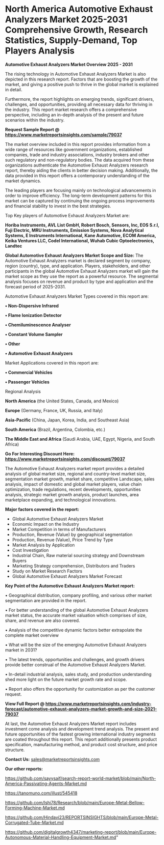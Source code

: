 # North America Automotive Exhaust Analyzers Market 2025-2031 Comprehensive Growth, Research Statistics, Supply-Demand,  Top Players Analysis

<Strong> Automotive Exhaust Analyzers Market Overview 2025 - 2031</strong>

The rising technology in Automotive Exhaust Analyzers Market is also depicted in this research report. Factors that are boosting the growth of the market, and giving a positive push to thrive in the global market is explained in detail.

Furthermore, the report highlights on emerging trends, significant drivers, challenges, and opportunities, providing all necessary data for thriving in the industry. This report market research offers a comprehensive perspective, including an in-depth analysis of the present and future scenarios within the industry.

<strong>Request Sample Report @ <a href=https://www.marketreportsinsights.com/sample/79037>https://www.marketreportsinsights.com/sample/79037</a></strong>

The market overview included in this report provides information from a wide range of resources like government organizations, established companies, trade and industry associations, industry brokers and other such regulatory and non-regulatory bodies. The data acquired from these organizations authenticate the Automotive Exhaust Analyzers research report, thereby aiding the clients in better decision making. Additionally, the data provided in this report offers a contemporary understanding of the market dynamics.

The leading players are focusing mainly on technological advancements in order to improve efficiency. The long-term development patterns for this market can be captured by continuing the ongoing process improvements and financial stability to invest in the best strategies.

Top Key players of Automotive Exhaust Analyzers Market are:

<strong>Horiba Instruments, AVL List GmbH, Robert Bosch, Sensors, Inc, EOS S.r.l, Fuji Electric, MRU Instruments, Emission Systems, Nova Analytical Systems, E Instruments International, Kane Automotive, ECOM America, Keika Ventures LLC, Codel International, Wuhab Cubic Optoelectronics, Landtec</strong>

<strong><b>Global Automotive Exhaust Analyzers Market Scope and Size:</b></strong>
The Automotive Exhaust Analyzers market is declared segment by company, region (country), type, and application. Players, stakeholders, and other participants in the global Automotive Exhaust Analyzers market will gain the market scope as they use the report as a powerful resource. The segmental analysis focuses on revenue and product by type and application and the forecast period of 2025-2031.

Automotive Exhaust Analyzers Market Types covered in this report are:

<strong>• Non-Dispersive Infrared

• Flame Ionization Detector

• Chemiluminescence Analyser

• Constant Volume Sampler

• Other

• Automotive Exhaust Analyzers</strong>

Market Applications covered in this report are:

<strong>• Commercial Vehicles

• Passenger Vehicles</strong> 

Regional Analysis

<strong>North America</strong> (the United States, Canada, and Mexico)

<strong>Europe</strong> (Germany, France, UK, Russia, and Italy)

<strong>Asia-Pacific</strong> (China, Japan, Korea, India, and Southeast Asia)

<strong>South America</strong> (Brazil, Argentina, Colombia, etc.)

<strong>The Middle East and Africa</strong> (Saudi Arabia, UAE, Egypt, Nigeria, and South Africa)

<strong>Go For Interesting Discount Here: <a href=https://www.marketreportsinsights.com/discount/79037>https://www.marketreportsinsights.com/discount/79037</a></strong>

The Automotive Exhaust Analyzers market report provides a detailed analysis of global market size, regional and country-level market size, segmentation market growth, market share, competitive Landscape, sales analysis, impact of domestic and global market players, value chain optimization, trade regulations, recent developments, opportunities analysis, strategic market growth analysis, product launches, area marketplace expanding, and technological innovations.

<strong><b>Major factors covered in the report:</b></strong>
<ul>
  <li>Global Automotive Exhaust Analyzers Market </li>
  <li>Economic Impact on the Industry</li>
  <li>Market Competition in terms of Manufacturers</li>
  <li>Production, Revenue (Value) by geographical segmentation</li>
  <li>Production, Revenue (Value), Price Trend by Type</li>
  <li>Market Analysis by Application</li>
  <li>Cost Investigation</li>
  <li>Industrial Chain, Raw material sourcing strategy and Downstream Buyers</li>
  <li>Marketing Strategy comprehension, Distributors and Traders</li>
  <li>Study on Market Research Factors</li>
  <li>Global Automotive Exhaust Analyzers Market Forecast</li>
</ul>

<strong><b>Key Point of the Automotive Exhaust Analyzers Market report:</b></strong>

• Geographical distribution, company profiling, and various other market segmentation are provided in the report.

• For better understanding of the global Automotive Exhaust Analyzers market status, the accurate market valuation which comprises of size, share, and revenue are also covered.

• Analysis of the competitive dynamic factors better extrapolate the complete market overview

• What will be the size of the emerging Automotive Exhaust Analyzers market in 2031?

• The latest trends, opportunities and challenges, and growth drivers provide better construal of the Automotive Exhaust Analyzers Market.

• In-detail industrial analysis, sales study, and production understanding shed more light on the future market growth rate and scope.

• Report also offers the opportunity for customization as per the customer request.

<strong><b>View Full Report @ <a href=https://www.marketreportsinsights.com/industry-forecast/automotive-exhaust-analyzers-market-growth-and-size-2021-79037>https://www.marketreportsinsights.com/industry-forecast/automotive-exhaust-analyzers-market-growth-and-size-2021-79037</a></b></strong>


At last, the Automotive Exhaust Analyzers Market report includes investment come analysis and development trend analysis. The present and future opportunities of the fastest growing international industry segments are coated throughout this report. This report additionally presents product specification, manufacturing method, and product cost structure, and price structure.

<strong>Contact Us:</strong>
sales@marketreportsinsights.com

<strong>Our other reports:</strong>

<a href=https://github.com/sayysaif/search-report-world-market/blob/main/North-America-Passivating-Agents-Market.md>https://github.com/sayysaif/search-report-world-market/blob/main/North-America-Passivating-Agents-Market.md</a>

<a href=https://tanomuno.com/illust/545418>https://tanomuno.com/illust/545418</a>

<a href=https://github.com/Ishi78/Research/blob/main/Europe-Metal-Bellow-Forming-Machine-Market.md>https://github.com/Ishi78/Research/blob/main/Europe-Metal-Bellow-Forming-Machine-Market.md</a>

<a href=https://github.com/Hindavi23/REPORTSINSIGHTS/blob/main/Europe-Metal-Corrugated-Tube-Market.md>https://github.com/Hindavi23/REPORTSINSIGHTS/blob/main/Europe-Metal-Corrugated-Tube-Market.md</a>

<a href=https://github.com/digitalgrowth4347/marketing-report/blob/main/Europe-Autonomous-Material-Handling-Equipment-Market.md>https://github.com/digitalgrowth4347/marketing-report/blob/main/Europe-Autonomous-Material-Handling-Equipment-Market.md</a>"
